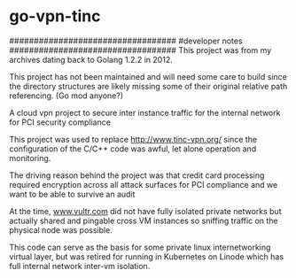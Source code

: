 # go-vpn-tinc

##################################
#developer notes
##################################
This project was from my archives dating back to Golang 1.2.2
in 2012.

This project has not been maintained and will need some care to build since the directory structures are likely missing some
of their original relative path referencing.  (Go mod anyone?)

A cloud vpn project to secure inter instance traffic for the internal network for PCI security compliance

This project was used to replace http://www.tinc-vpn.org/
since the configuration of the C/C++ code was awful, let alone
operation and monitoring.

The driving reason behind the project was that credit card processing required encryption across all attack surfaces
for PCI compliance and we want to be able to survive
an audit

At the time, www.vultr.com did not have fully isolated private
networks but actually shared and pingable cross VM instances
so sniffing traffic on the physical node was possible.

This code can serve as the basis for some private linux internetworking virtual layer, but was retired for running
in Kubernetes on Linode which has full internal network inter-vm isolation.



